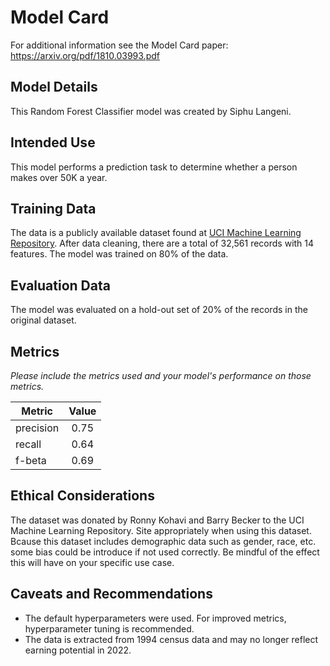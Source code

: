 # Model Card

For additional information see the Model Card paper: https://arxiv.org/pdf/1810.03993.pdf

## Model Details
This Random Forest Classifier model was created by Siphu Langeni.

## Intended Use
This model performs a prediction task to determine whether a person makes over 50K a year.

## Training Data
The data is a publicly available dataset found at [UCI Machine Learning Repository](https://archive.ics.uci.edu/ml/datasets/census+income). After data cleaning, there are a total of 32,561 records with 14 features. The model was trained on 80% of the data.

## Evaluation Data
The model was evaluated on a hold-out set of 20% of the records in the original dataset.

## Metrics
_Please include the metrics used and your model's performance on those metrics._

| Metric   |      Value     
|----------|:-------------:|
| precision | 0.75 |
| recall | 0.64 |
| f-beta | 0.69 |

## Ethical Considerations
The dataset was donated by Ronny Kohavi and Barry Becker to the UCI Machine Learning Repository. Site appropriately when using this dataset. Bcause this dataset includes demographic data such as gender, race, etc. some bias could be introduce if not used correctly. Be mindful of the effect this will have on your specific use case.

## Caveats and Recommendations
- The default hyperparameters were used. For improved metrics, hyperparameter tuning is recommended.  
- The data is extracted from 1994 census data and may no longer reflect earning potential in 2022.
